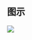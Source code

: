 ## 图示
   

![](https://pic.leetcode-cn.com/496491da38dad1f8230ea43b8de27b85777b769252b9f246feeca9299704c8b3-%E5%89%AA%E6%9E%9D.jpg)